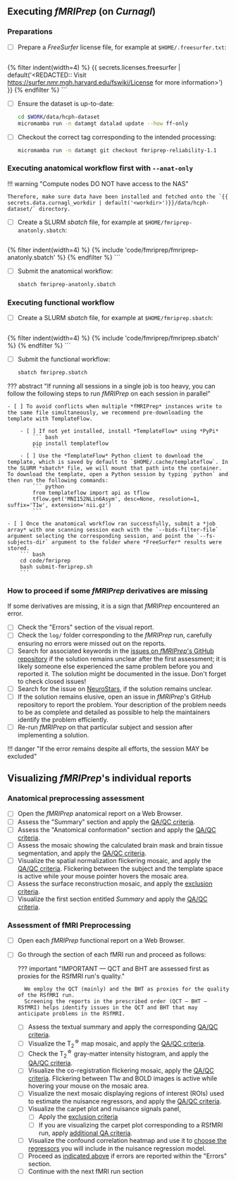 ## Executing *fMRIPrep* (on *Curnagl*)

### Preparations

- [ ] Prepare a *FreeSurfer* license file, for example at `$HOME/.freesurfer.txt`:

    ``` text
{% filter indent(width=4) %}
{{ secrets.licenses.freesurfer | default('<REDACTED:: Visit https://surfer.nmr.mgh.harvard.edu/fswiki/License for more information>') }}
{% endfilter %}
    ```

- [ ] Ensure the dataset is up-to-date:
    ``` bash
    cd $WORK/data/hcph-dataset
    micromamba run -n datamgt datalad update --how ff-only
    ```
- [ ] Checkout the correct tag corresponding to the intended processing:
    ``` bash
    micromamba run -n datamgt git checkout fmriprep-reliability-1.1
    ```

### Executing anatomical workflow first with `--anat-only`

!!! warning "Compute nodes DO NOT have access to the NAS"

    Therefore, make sure data have been installed and fetched onto the `{{ secrets.data.curnagl_workdir | default('<workdir>')}}/data/hcph-dataset/` directory.

- [ ] Create a SLURM *sbatch* file, for example at `$HOME/fmriprep-anatonly.sbatch`:

    ``` bash
{% filter indent(width=4) %}
{% include 'code/fmriprep/fmriprep-anatonly.sbatch' %}
{% endfilter %}
    ```

- [ ] Submit the anatomical workflow:
    ``` bash
    sbatch fmriprep-anatonly.sbatch
    ```

### Executing functional workflow

- [ ] Create a SLURM *sbatch* file, for example at `$HOME/fmriprep.sbatch`:

    ``` bash
{% filter indent(width=4) %}
{% include 'code/fmriprep/fmriprep.sbatch' %}
{% endfilter %}
    ```

- [ ] Submit the functional workflow:
    ``` bash
    sbatch fmriprep.sbatch
    ```

??? abstract "If running all sessions in a single job is too heavy, you can follow the following steps to run *fMRIPrep* on each session in parallel"

    - [ ] To avoid conflicts when multiple *fMRIPrep* instances write to the same file simultaneously, we recommend pre-downloading the template with TemplateFlow.

        - [ ] If not yet installed, install *TemplateFlow* using *PyPi*
            ``` bash
            pip install templateflow
            ```
        - [ ] Use the *TemplateFlow* Python client to download the template, which is saved by default to `$HOME/.cache/templateflow`. In the SLURM *sbatch* file, we will mount that path into the container. To download the template, open a Python session by typing `python` and then run the following commands:
            ``` python
            from templateflow import api as tflow
            tflow.get('MNI152NLin6Asym', desc=None, resolution=1, suffix='T1w', extension='nii.gz')
            ```

    - [ ] Once the anatomical workflow ran successfully, submit a *job array* with one scanning session each with the `--bids-filter-file` argument selecting the corresponding session, and point the `--fs-subjects-dir` argument to the folder where *FreeSurfer* results were stored.
        ``` bash
        cd code/fmriprep
        bash submit-fmriprep.sh
        ```
        


### How to proceed if some *fMRIPrep* derivatives are missing

If some derivatives are missing, it is a sign that *fMRIPrep* encountered an error.

- [ ] Check the "Errors" section of the visual report.
- [ ] Check the `log/` folder corresponding to the *fMRIPrep* run, carefully ensuring no errors were missed out on the reports.
- [ ] Search for associated keywords in the [issues on *fMRIPrep*'s GitHub repository](https://github.com/nipreps/fmriprep/issues) if the solution remains unclear after the first assessment; it is likely someone else experienced the same problem before you and reported it.
    The solution might be documented in the issue.
    Don't forget to check closed issues!
- [ ] Search for the issue on [NeuroStars](https://neurostars.org/), if the solution remains unclear.
- [ ] If the solution remains elusive, open an issue in *fMRIPrep*'s GitHub repository to report the problem.
    Your description of the problem needs to be as complete and detailed as possible to help the maintainers identify the problem efficiently.
- [ ] Re-run *fMRIPrep* on that particular subject and session after implementing a solution.

!!! danger "If the error remains despite all efforts, the session MAY be excluded"

## Visualizing *fMRIPrep*'s individual reports

### Anatomical preprocessing assessment

- [ ] Open the *fMRIPrep* anatomical report on a Web Browser.
- [ ] Assess the "Summary" section and apply the [QA/QC criteria](qaqc-criteria-preprocessed.md#summary).
- [ ] Assess the "Anatomical conformation" section and apply the [QA/QC criteria](qaqc-criteria-preprocessed.md#anatomical-conformation).
- [ ] Assess the mosaic showing the calculated brain mask and brain tissue segmentation, and apply the [QA/QC criteria](qaqc-criteria-preprocessed.md#brain-mask-and-brain-tissue-segmentation-of-the-t1w).
- [ ] Visualize the spatial normalization flickering mosaic, and apply the [QA/QC criteria](qaqc-criteria-preprocessed.md#spatial-normalization-of-the-anatomical-t1w-reference).
    Flickering between the subject and the template space is active while your mouse pointer hovers the mosaic area.
- [ ] Assess the surface reconstruction mosaic, and apply the [exclusion criteria](qaqc-criteria-preprocessed.md#surface-reconstruction).
- [ ] Visualize the first section entitled *Summary* and apply the [QA/QC criteria](qaqc-criteria-preprocessed.md#summary).

### Assessment of fMRI Preprocessing

- [ ] Open each *fMRIPrep* functional report on a Web Browser.
- [ ] Go through the section of each fMRI run and proceed as follows:

    ??? important "IMPORTANT — QCT and BHT are assessed first as proxies for the RSfMRI run's quality."

        We employ the QCT (mainly) and the BHT as proxies for the quality of the RSfMRI run.
        Screening the reports in the prescribed order (QCT — BHT — RSfMRI) helps identify issues in the QCT and BHT that may anticipate problems in the RSfMRI.

    - [ ] Assess the textual summary and apply the corresponding [QA/QC criteria](qaqc-criteria-preprocessed.md#textual-summary).
    - [ ] Visualize the T<sub>2</sub><sup>☆</sup> map mosaic, and apply the [QA/QC criteria](qaqc-criteria-preprocessed.md#t2-map).
    - [ ] Check the T<sub>2</sub><sup>☆</sup> gray-matter intensity histogram, and apply the [QA/QC criteria](qaqc-criteria-preprocessed.md#t2-gray-matter-values).
    - [ ] Visualize the co-registration flickering mosaic, apply the [QA/QC criteria](qaqc-criteria-preprocessed.md#alignment-of-functional-and-anatomical-mri-data).
        Flickering between T1w and BOLD images is active while hovering your mouse on the mosaic area.
    - [ ] Visualize the next mosaic displaying regions of interest (ROIs) used to estimate the nuisance regressors, and apply the [QA/QC criteria](qaqc-criteria-preprocessed.md#brain-mask-and-anatomicaltemporal-compcor-rois).
    - [ ] Visualize the carpet plot and nuisance signals panel,
        - [ ] Apply the [exclusion criteria](qaqc-criteria-preprocessed.md#bold-summary-1)
        - [ ] If you are visualizing the carpet plot corresponding to a RSfMRI run, apply [additional QA criteria](qaqc-criteria-preprocessed.md#qa-criteria-specifically-for-rsfmri).
    - [ ] Visualize the confound correlation heatmap and use it to [choose the regressors](qaqc-criteria-preprocessed.md#correlations-between-nuisance-regressors)
        you will include in the nuisance regression model.
    - [ ] Proceed as [indicated above](preprocessing.md#how-to-proceed-if-some-fmriprep-derivatives-are-missing) if errors are reported within the "Errors" section.
    - [ ] Continue with the next fMRI run section
